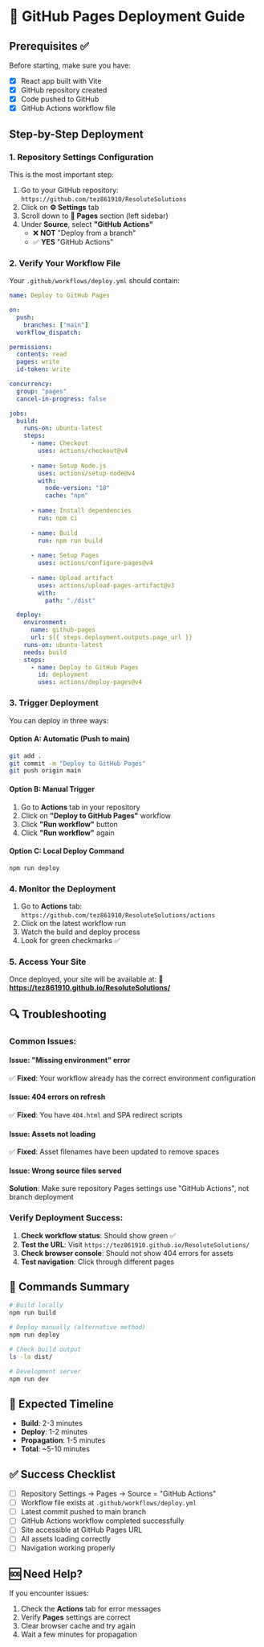 # 🚀 GitHub Pages Deployment Guide

## Prerequisites ✅

Before starting, make sure you have:
- [x] React app built with Vite
- [x] GitHub repository created
- [x] Code pushed to GitHub
- [x] GitHub Actions workflow file

## Step-by-Step Deployment

### 1. **Repository Settings Configuration**

This is the most important step:

1. Go to your GitHub repository: `https://github.com/tez861910/ResoluteSolutions`
2. Click on **⚙️ Settings** tab
3. Scroll down to **📄 Pages** section (left sidebar)
4. Under **Source**, select **"GitHub Actions"** 
   - ❌ **NOT** "Deploy from a branch"
   - ✅ **YES** "GitHub Actions"

### 2. **Verify Your Workflow File**

Your `.github/workflows/deploy.yml` should contain:

```yaml
name: Deploy to GitHub Pages

on:
  push:
    branches: ["main"]
  workflow_dispatch:

permissions:
  contents: read
  pages: write
  id-token: write

concurrency:
  group: "pages"
  cancel-in-progress: false

jobs:
  build:
    runs-on: ubuntu-latest
    steps:
      - name: Checkout
        uses: actions/checkout@v4
      
      - name: Setup Node.js
        uses: actions/setup-node@v4
        with:
          node-version: "18"
          cache: "npm"
      
      - name: Install dependencies
        run: npm ci
      
      - name: Build
        run: npm run build
      
      - name: Setup Pages
        uses: actions/configure-pages@v4
      
      - name: Upload artifact
        uses: actions/upload-pages-artifact@v3
        with:
          path: "./dist"

  deploy:
    environment:
      name: github-pages
      url: ${{ steps.deployment.outputs.page_url }}
    runs-on: ubuntu-latest
    needs: build
    steps:
      - name: Deploy to GitHub Pages
        id: deployment
        uses: actions/deploy-pages@v4
```

### 3. **Trigger Deployment**

You can deploy in three ways:

#### **Option A: Automatic (Push to main)**
```bash
git add .
git commit -m "Deploy to GitHub Pages"
git push origin main
```

#### **Option B: Manual Trigger**
1. Go to **Actions** tab in your repository
2. Click on **"Deploy to GitHub Pages"** workflow
3. Click **"Run workflow"** button
4. Click **"Run workflow"** again

#### **Option C: Local Deploy Command**
```bash
npm run deploy
```

### 4. **Monitor the Deployment**

1. Go to **Actions** tab: `https://github.com/tez861910/ResoluteSolutions/actions`
2. Click on the latest workflow run
3. Watch the build and deploy process
4. Look for green checkmarks ✅

### 5. **Access Your Site**

Once deployed, your site will be available at:
**🔗 https://tez861910.github.io/ResoluteSolutions/**

## 🔍 **Troubleshooting**

### Common Issues:

#### **Issue: "Missing environment" error**
✅ **Fixed**: Your workflow already has the correct environment configuration

#### **Issue: 404 errors on refresh**
✅ **Fixed**: You have `404.html` and SPA redirect scripts

#### **Issue: Assets not loading**
✅ **Fixed**: Asset filenames have been updated to remove spaces

#### **Issue: Wrong source files served**
**Solution**: Make sure repository Pages settings use "GitHub Actions", not branch deployment

### **Verify Deployment Success:**

1. **Check workflow status**: Should show green ✅
2. **Test the URL**: Visit `https://tez861910.github.io/ResoluteSolutions/`
3. **Check browser console**: Should not show 404 errors for assets
4. **Test navigation**: Click through different pages

## 📱 **Commands Summary**

```bash
# Build locally
npm run build

# Deploy manually (alternative method)
npm run deploy

# Check build output
ls -la dist/

# Development server
npm run dev
```

## 🎯 **Expected Timeline**

- **Build**: 2-3 minutes
- **Deploy**: 1-2 minutes  
- **Propagation**: 1-5 minutes
- **Total**: ~5-10 minutes

## ✅ **Success Checklist**

- [ ] Repository Settings → Pages → Source = "GitHub Actions"
- [ ] Workflow file exists at `.github/workflows/deploy.yml`
- [ ] Latest commit pushed to main branch
- [ ] GitHub Actions workflow completed successfully
- [ ] Site accessible at GitHub Pages URL
- [ ] All assets loading correctly
- [ ] Navigation working properly

## 🆘 **Need Help?**

If you encounter issues:
1. Check the **Actions** tab for error messages
2. Verify **Pages** settings are correct
3. Clear browser cache and try again
4. Wait a few minutes for propagation
